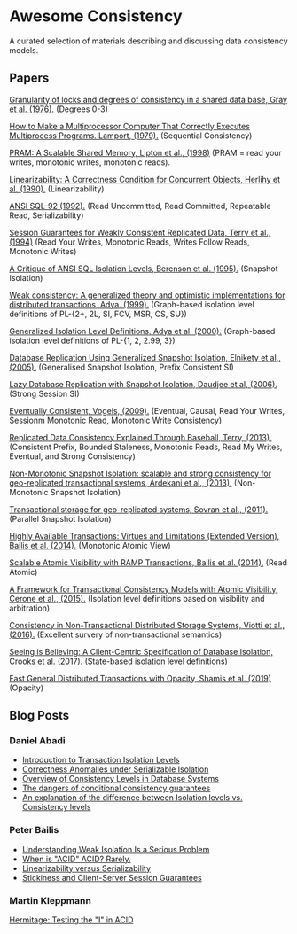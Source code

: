 # Awesome Consistency 

A curated selection of materials describing and discussing data consistency models. 

## Papers

[Granularity of locks and degrees of consistency in a shared data base, Gray et al. (1976).](http://jimgray.azurewebsites.net/papers/granularity%20of%20locks%20and%20degrees%20of%20consistency%20rj%201654.pdf) (Degrees 0-3)

[How to Make a Multiprocessor Computer That Correctly Executes Multiprocess Programs. Lamport, (1979).](https://www.microsoft.com/en-us/research/uploads/prod/2016/12/How-to-Make-a-Multiprocessor-Computer-That-Correctly-Executes-Multiprocess-Programs.pdf) (Sequential Consistency)

[PRAM: A Scalable Shared Memory, Lipton et al., (1998)](https://www.cs.princeton.edu/research/techreps/TR-180-88) (PRAM = read your writes, monotonic writes, monotonic reads). 

[Linearizability: A Correctness Condition for Concurrent Objects, Herlihy et al. (1990).](https://cs.brown.edu/~mph/HerlihyW90/p463-herlihy.pdf) (Linearizability)

[ANSI SQL-92 (1992).](http://synthesis.ipi.ac.ru/synthesis/student/oodb/essayRef/sqlFoundation.pdf) (Read Uncommitted, Read Committed, Repeatable Read, Serializability)

[Session Guarantees for Weakly Consistent Replicated Data, Terry et al., (1994)](https://www.cs.utexas.edu/~lorenzo/corsi/cs380d/papers/SessionGuaranteesBayou.pdf) (Read Your Writes, Monotonic Reads, Writes Follow Reads, Monotonic Writes)

[A Critique of ANSI SQL Isolation Levels, Berenson et al. (1995).](https://www.microsoft.com/en-us/research/wp-content/uploads/2016/02/tr-95-51.pdf) (Snapshot Isolation)

[Weak consistency: A generalized theory and optimistic implementations for distributed transactions, Adya. (1999).](http://pmg.csail.mit.edu/papers/adya-phd.pdf) (Graph-based isolation level definitions of PL-{2+, 2L, SI, FCV, MSR, CS, SU})

[Generalized Isolation Level Definitions, Adya et al. (2000).](http://pmg.csail.mit.edu/papers/icde00.pdf) (Graph-based isolation level definitions of PL-{1, 2, 2.99, 3})

[Database Replication Using Generalized Snapshot Isolation, Elnikety et al., (2005).](https://infoscience.epfl.ch/record/53561/files/srds2005-gsi.pdf) (Generalised Snapshot Isolation, Prefix Consistent SI)

[Lazy Database Replication with Snapshot Isolation, Daudjee et al, (2006).](http://www.vldb.org/conf/2006/p715-daudjee.pdf) (Strong Session SI)

[Eventually Consistent, Vogels, (2009).](https://dl.acm.org/doi/pdf/10.1145/1435417.1435432) (Eventual, Causal, Read Your Writes, Sessionm Monotonic Read, Monotonic Write Consistency)

[Replicated Data Consistency Explained Through Baseball, Terry, (2013).](https://www.microsoft.com/en-us/research/wp-content/uploads/2011/10/ConsistencyAndBaseballReport.pdf) (Consistent Prefix, Bounded Staleness, Monotonic Reads, Read My Writes, Eventual, and Strong Consistency)

[Non-Monotonic Snapshot Isolation: scalable and strong consistency for geo-replicated transactional systems, Ardekani et al., (2013).](https://pages.lip6.fr/Marc.Shapiro/papers/NMSI-SRDS-2013.pdf) (Non-Monotonic Snapshot Isolation)

[Transactional storage for geo-replicated systems, Sovran et al., (2011).](http://www.news.cs.nyu.edu/~jinyang/pub/walter-sosp11.pdf) (Parallel
Snapshot Isolation)

[Highly Available Transactions: Virtues and Limitations (Extended Version), Bailis et al. (2014).](https://arxiv.org/abs/1302.0309.pdf) (Monotonic Atomic View)

[Scalable Atomic Visibility with RAMP Transactions, Bailis et al. (2014).](https://dl.acm.org/doi/pdf/10.1145/2909870?download=true) (Read Atomic)

[A Framework for Transactional Consistency Models with Atomic Visibility, Cerone et al., (2015).](https://drops.dagstuhl.de/opus/volltexte/2015/5375/pdf/15.pdf) (Isolation level definitions based on visibility and arbitration)

[Consistency in Non-Transactional Distributed Storage Systems, Viotti et al., (2016).](https://arxiv.org/pdf/1512.00168.pdf) (Excellent survery of non-transactional semantics)

[Seeing is Believing: A Client-Centric Specification of Database Isolation, Crooks et al. (2017).](http://www.cs.cornell.edu/lorenzo/papers/Crooks17Seeing.pdf) (State-based isolation level definitions) 

[Fast General Distributed Transactions with Opacity, Shamis et al. (2019)](https://www.microsoft.com/en-us/research/uploads/prod/2019/01/mod057.pdf) (Opacity)


## Blog Posts 

### Daniel Abadi

+ [Introduction to Transaction Isolation Levels](http://dbmsmusings.blogspot.com/2019/05/introduction-to-transaction-isolation.html)
+ [Correctness Anomalies under Serializable Isolation](http://dbmsmusings.blogspot.com/2019/06/correctness-anomalies-under.html)
+ [Overview of Consistency Levels in Database Systems](http://dbmsmusings.blogspot.com/2019/07/overview-of-consistency-levels-in.html)
+ [The dangers of conditional consistency guarantees](ttp://dbmsmusings.blogspot.com/2019/07/the-dangers-of-conditional-consistency.html)
+ [An explanation of the difference between Isolation levels vs. Consistency levels](http://dbmsmusings.blogspot.com/2019/08/an-explanation-of-difference-between.html)

### Peter Bailis

+ [Understanding Weak Isolation Is a Serious Problem](http://www.bailis.org/blog/understanding-weak-isolation-is-a-serious-problem/)
+ [When is "ACID" ACID? Rarely.](http://www.bailis.org/blog/when-is-acid-acid-rarely/)
+ [Linearizability versus Serializability](http://www.bailis.org/blog/linearizability-versus-serializability/)
+ [Stickiness and Client-Server Session Guarantees](http://www.bailis.org/blog/stickiness-and-client-server-session-guarantees/)

### Martin Kleppmann

[Hermitage: Testing the "I" in ACID](https://martin.kleppmann.com/2014/11/25/hermitage-testing-the-i-in-acid.html)
























